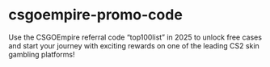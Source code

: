 # csgoempire-promo-code
Use the CSGOEmpire referral code “top100list” in 2025 to unlock free cases and start your journey with exciting rewards on one of the leading CS2 skin gambling platforms!
